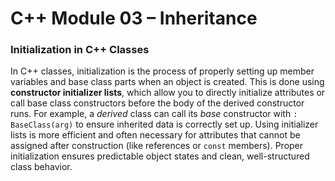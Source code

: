 # C++ Module 03 – Inheritance

### Initialization in C++ Classes

In C++ classes, initialization is the process of properly setting up member variables and base class parts when an object is created. This is done using **constructor initializer lists**, which allow you to directly initialize attributes or call base class constructors before the body of the derived constructor runs. For example, a _derived_ class can call its _base_ constructor with `: BaseClass(arg)` to ensure inherited data is correctly set up. Using initializer lists is more efficient and often necessary for attributes that cannot be assigned after construction (like references or `const` members). Proper initialization ensures predictable object states and clean, well-structured class behavior.

